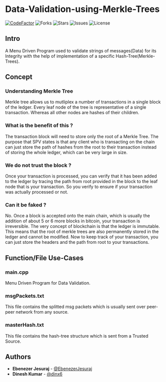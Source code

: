 # Data-Validation-using-Merkle-Trees

[![CodeFactor](https://www.codefactor.io/repository/github/alien-inc/data-validation-using-merkle-trees/badge)](https://www.codefactor.io/repository/github/alien-inc/data-validation-using-merkle-trees)
![Forks](https://img.shields.io/github/forks/Alien-Inc/Data-Validation-using-Merkle-Trees)
![Stars](https://img.shields.io/github/stars/Alien-Inc/Data-Validation-using-Merkle-Trees)
![Issues](https://img.shields.io/github/issues/Alien-Inc/Data-Validation-using-Merkle-Trees)
![License](https://img.shields.io/github/license/Alien-Inc/Data-Validation-using-Merkle-Trees)


## Intro

A Menu Driven Program used to validate strings of messages(Data) for its Integrity with the help of implementation of a specific Hash-Tree(Merkle-Trees).

## Concept 

### Understanding Merkle Tree

Merkle tree allows us to mutliplex a number of transactions in a single block of the ledger. Every leaf node of the tree is representative of a single transaction. Whereas all other nodes are hashes of their children.

### What is the benefit of this ?

The transaction block will need to store only the root of a Merkle Tree. The purpose that SPV states is that any client who is transacting on the chain can just store the path of hashes from the root to their transaction instead of storing the whole ledger, which can be very large in size.

### We do not trust the block ?

Once your transaction is processed, you can verify that it has been added to the ledger by tracing the path from root provided in the block to the leaf node that is your transaction. So you verify to ensure if your transaction was actually processed or not.

### Can it be faked ?

No. Once a block is accepted onto the main chain, which is usually the addition of about 5 or 6 more blocks in bitcoin, your transaction is irreversible. The very concept of blockchain is that the ledger is immutable. This means that the root of merkle trees are also permanently stored in the ledger and cannot be modified. Now to keep track of your transaction, you can just store the headers and the path from root to your transactions.

## Function/File Use-Cases

### main.cpp
Menu Driven Program for Data Validation.

### msgPackets.txt
This file contains the splitted msg packets which is usually sent over peer-peer network from any source.

### masterHash.txt
This file contains the hash-tree structure which is sent from a Trusted Source.


## Authors

* **Ebenezer Jesuraj** - [@EbenezerJesuraj](https://github.com/EbenezerJesuraj)
* **Dinesh Kumar** - [@dinx6](https://github.com/dinx6)
